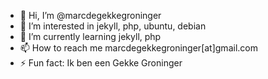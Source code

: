 - 👋 Hi, I’m @marcdegekkegroninger
- 👀 I’m interested in jekyll, php, ubuntu, debian
- 🌱 I’m currently learning jekyll, php
- 📫 How to reach me marcdegekkegroninger[at]gmail.com
- ⚡ Fun fact: Ik ben een Gekke Groninger
